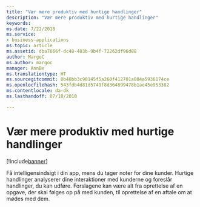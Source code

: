 ```yaml
---
title: "Vær mere produktiv med hurtige handlinger"
description: "Vær mere produktiv med hurtige handlinger"
keywords: 
ms.date: 7/22/2018
ms.service:
- business-applications
ms.topic: article
ms.assetid: dba7666f-dc48-483b-9b4f-72262df96d88
author: MargoC
ms.author: margoc
manager: AnnBe
ms.translationtype: HT
ms.sourcegitcommit: 0b40bb3c98145f5a260f412701a884a5936174ce
ms.openlocfilehash: 543fdb4d81d5749f8d364899478b1ae45e953382
ms.contentlocale: da-dk
ms.lasthandoff: 07/18/2018

---
```


# <a name="be-more-productive-with-quick-actions"></a>Vær mere produktiv med hurtige handlinger


[!include[banner](../../includes/banner.md)]


Få intelligensindsigt i din app, mens du tager noter for dine kunder. Hurtige handlinger analyserer dine interaktioner med kunderne og foreslår handlinger, du kan udføre. Forslagene kan være alt fra oprettelse af en opgave, der skal følges op på med kunden, til oprettelse af en aftale om at mødes med dem.

